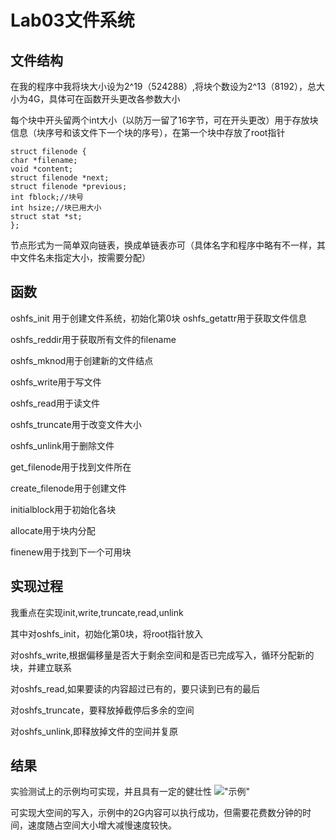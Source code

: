 # Lab03文件系统
## 文件结构
在我的程序中我将块大小设为2^19（524288）,将块个数设为2^13（8192），总大小为4G，具体可在函数开头更改各参数大小

每个块中开头留两个int大小（以防万一留了16字节，可在开头更改）用于存放块信息（块序号和该文件下一个块的序号），在第一个块中存放了root指针

	struct filenode {
	char *filename;
	void *content;
  	struct filenode *next;
	struct filenode *previous;
	int fblock;//块号 
	int hsize;//块已用大小 
	struct stat *st;
	};

节点形式为一简单双向链表，换成单链表亦可（具体名字和程序中略有不一样，其中文件名未指定大小，按需要分配）

## 函数
oshfs_init 用于创建文件系统，初始化第0块 oshfs_getattr用于获取文件信息

oshfs_reddir用于获取所有文件的filename

oshfs_mknod用于创建新的文件结点

oshfs_write用于写文件

oshfs_read用于读文件

oshfs_truncate用于改变文件大小

oshfs_unlink用于删除文件

get_filenode用于找到文件所在

create_filenode用于创建文件

initialblock用于初始化各块

allocate用于块内分配

finenew用于找到下一个可用块
## 实现过程
我重点在实现init,write,truncate,read,unlink

其中对oshfs_init，初始化第0块，将root指针放入

对oshfs_write,根据偏移量是否大于剩余空间和是否已完成写入，循环分配新的块，并建立联系

对oshfs_read,如果要读的内容超过已有的，要只读到已有的最后

对oshfs_truncate，要释放掉截停后多余的空间

对oshfs_unlink,即释放掉文件的空间并复原
## 结果
实验测试上的示例均可实现，并且具有一定的健壮性
!["示例"](https://raw.githubusercontent.com/wtx1999/pics/master/%E5%9B%BE%E7%89%871.png)

可实现大空间的写入，示例中的2G内容可以执行成功，但需要花费数分钟的时间，速度随占空间大小增大减慢速度较快。
